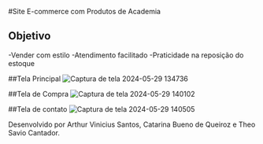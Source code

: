 #Site E-commerce com Produtos de Academia
## Objetivo
-Vender com estilo
-Atendimento facilitado
-Praticidade na reposição do estoque 

##Tela Principal
![Captura de tela 2024-05-29 134736](https://github.com/Catarina062/Growth-Zone/assets/170549084/990a5d6c-fa21-4a06-bbab-e400d5bf1ca4)


##Tela de Compra
![Captura de tela 2024-05-29 140102](https://github.com/Catarina062/Growth-Zone/assets/170549084/17679aba-1e7d-467b-8c51-b29482b11cbe)

##Tela de contato
![Captura de tela 2024-05-29 140505](https://github.com/Catarina062/Growth-Zone/assets/170549084/f006c940-e116-4f92-9b5b-13c5b4ec0706)

Desenvolvido por Arthur Vinicius Santos, Catarina Bueno de Queiroz e Theo Savio Cantador.

